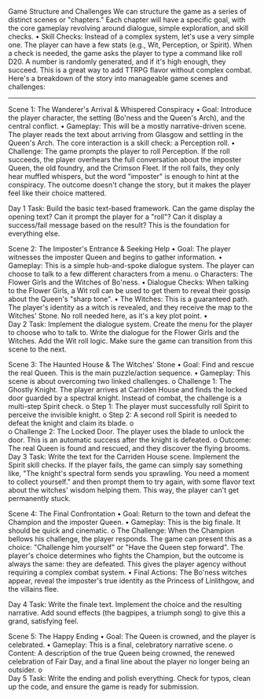 Game Structure and Challenges
We can structure the game as a series of distinct scenes or "chapters." Each chapter will have a specific goal, with the core gameplay revolving around dialogue, simple exploration, and skill checks.
•	Skill Checks: Instead of a complex system, let's use a very simple one. The player can have a few stats (e.g., Wit, Perception, or Spirit). When a check is needed, the game asks the player to type a command like roll D20. A number is randomly generated, and if it's high enough, they succeed. This is a great way to add TTRPG flavor without complex combat.
Here's a breakdown of the story into manageable game scenes and challenges:
________________________________________
Scene 1: The Wanderer's Arrival & Whispered Conspiracy
•	Goal: Introduce the player character, the setting (Bo'ness and the Queen's Arch), and the central conflict.
•	Gameplay: This will be a mostly narrative-driven scene. The player reads the text about arriving from Glasgow and settling in the Queen's Arch. The core interaction is a skill check: a Perception roll.
•	Challenge: The game prompts the player to roll Perception. If the roll succeeds, the player overhears the full conversation about the imposter Queen, the old foundry, and the Crimson Fleet. If the roll fails, they only hear muffled whispers, but the word "imposter" is enough to hint at the conspiracy. The outcome doesn't change the story, but it makes the player feel like their choice mattered.

Day 1 Task: Build the basic text-based framework. Can the game display the opening text? Can it prompt the player for a "roll"? Can it display a success/fail message based on the result? This is the foundation for everything else.

Scene 2: The Imposter's Entrance & Seeking Help
•	Goal: The player witnesses the imposter Queen and begins to gather information.
•	Gameplay: This is a simple hub-and-spoke dialogue system. The player can choose to talk to a few different characters from a menu.
o	Characters: The Flower Girls and the Witches of Bo'ness.
•	Dialogue Checks: When talking to the Flower Girls, a Wit roll can be used to get them to reveal their gossip about the Queen's "sharp tone".
•	The Witches: This is a guaranteed path. The player's identity as a witch is revealed, and they receive the map to the Witches' Stone. No roll needed here, as it's a key plot point.
•	
Day 2 Task: Implement the dialogue system. Create the menu for the player to choose who to talk to. Write the dialogue for the Flower Girls and the Witches. Add the Wit roll logic. Make sure the game can transition from this scene to the next.

Scene 3: The Haunted House & The Witches' Stone
•	Goal: Find and rescue the real Queen. This is the main puzzle/action sequence.
•	Gameplay: This scene is about overcoming two linked challenges.
o	Challenge 1: The Ghostly Knight. The player arrives at Carriden House and finds the locked door guarded by a spectral knight. Instead of combat, the challenge is a multi-step Spirit check.
o	Step 1: The player must successfully roll Spirit to perceive the invisible knight.
o	Step 2: A second roll Spirit is needed to defeat the knight and claim its blade.
o	
o	Challenge 2: The Locked Door. The player uses the blade to unlock the door. This is an automatic success after the knight is defeated.
o	Outcome: The real Queen is found and rescued, and they discover the flying brooms.
Day 3 Task: Write the text for the Carriden House scene. Implement the Spirit skill checks. If the player fails, the game can simply say something like, "The knight's spectral form sends you sprawling. You need a moment to collect yourself." and then prompt them to try again, with some flavor text about the witches' wisdom helping them. This way, the player can't get permanently stuck.


Scene 4: The Final Confrontation
•	Goal: Return to the town and defeat the Champion and the imposter Queen.
•	Gameplay: This is the big finale. It should be quick and cinematic.
o	The Challenge: When the Champion bellows his challenge, the player responds. The game can present this as a choice: "Challenge him yourself" or "Have the Queen step forward". The player's choice determines who fights the Champion, but the outcome is always the same: they are defeated. This gives the player agency without requiring a complex combat system.
•	Final Actions: The Bo'ness witches appear, reveal the imposter's true identity as the Princess of Linlithgow, and the villains flee.

Day 4 Task: Write the finale text. Implement the choice and the resulting narrative. Add sound effects (the bagpipes, a triumph song) to give this a grand, satisfying feel.


Scene 5: The Happy Ending
•	Goal: The Queen is crowned, and the player is celebrated.
•	Gameplay: This is a final, celebratory narrative scene.
o	Content: A description of the true Queen being crowned, the renewed celebration of Fair Day, and a final line about the player no longer being an outsider.
o	
Day 5 Task: Write the ending and polish everything. Check for typos, clean up the code, and ensure the game is ready for submission.


